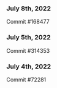 ### July 8th, 2022

Commit #168477

### July 5th, 2022

Commit #314353


### July 4th, 2022

Commit #72281
